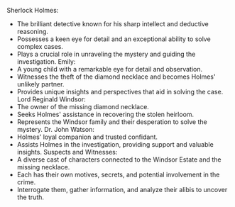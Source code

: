Sherlock Holmes:
- The brilliant detective known for his sharp intellect and deductive reasoning.
- Possesses a keen eye for detail and an exceptional ability to solve complex cases.
- Plays a crucial role in unraveling the mystery and guiding the investigation.
Emily:
- A young child with a remarkable eye for detail and observation.
- Witnesses the theft of the diamond necklace and becomes Holmes' unlikely partner.
- Provides unique insights and perspectives that aid in solving the case.
Lord Reginald Windsor:
- The owner of the missing diamond necklace.
- Seeks Holmes' assistance in recovering the stolen heirloom.
- Represents the Windsor family and their desperation to solve the mystery.
Dr. John Watson:
- Holmes' loyal companion and trusted confidant.
- Assists Holmes in the investigation, providing support and valuable insights.
Suspects and Witnesses:
- A diverse cast of characters connected to the Windsor Estate and the missing necklace.
- Each has their own motives, secrets, and potential involvement in the crime.
- Interrogate them, gather information, and analyze their alibis to uncover the truth.